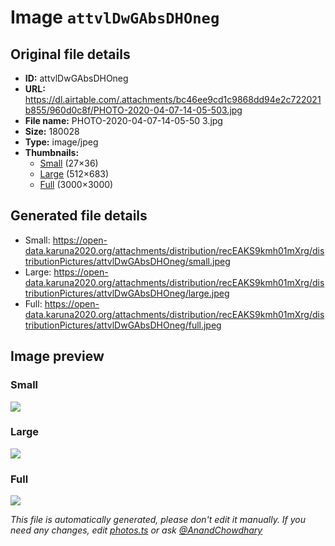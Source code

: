 # Image `attvlDwGAbsDHOneg`

## Original file details

- **ID:** attvlDwGAbsDHOneg
- **URL:** https://dl.airtable.com/.attachments/bc46ee9cd1c9868dd94e2c722021b855/960d0c8f/PHOTO-2020-04-07-14-05-503.jpg
- **File name:** PHOTO-2020-04-07-14-05-50 3.jpg
- **Size:** 180028
- **Type:** image/jpeg
- **Thumbnails:**
  - [Small](https://dl.airtable.com/.attachmentThumbnails/a8ac07944e110381bf4315a765db0c23/3b716c8c) (27×36)
  - [Large](https://dl.airtable.com/.attachmentThumbnails/832002175e51cb6d92fded2e2f4a7d1f/e6cb86a8) (512×683)
  - [Full](https://dl.airtable.com/.attachmentThumbnails/01074b654afd89873b37cf43830762c6/7535ccb4) (3000×3000)

## Generated file details

- Small: https://open-data.karuna2020.org/attachments/distribution/recEAKS9kmh01mXrg/distributionPictures/attvlDwGAbsDHOneg/small.jpeg
- Large: https://open-data.karuna2020.org/attachments/distribution/recEAKS9kmh01mXrg/distributionPictures/attvlDwGAbsDHOneg/large.jpeg
- Full: https://open-data.karuna2020.org/attachments/distribution/recEAKS9kmh01mXrg/distributionPictures/attvlDwGAbsDHOneg/full.jpeg

## Image preview

### Small

![](https://open-data.karuna2020.org/attachments/distribution/recEAKS9kmh01mXrg/distributionPictures/attvlDwGAbsDHOneg/small.jpeg)

### Large

![](https://open-data.karuna2020.org/attachments/distribution/recEAKS9kmh01mXrg/distributionPictures/attvlDwGAbsDHOneg/large.jpeg)

### Full

![](https://open-data.karuna2020.org/attachments/distribution/recEAKS9kmh01mXrg/distributionPictures/attvlDwGAbsDHOneg/full.jpeg)

_This file is automatically generated, please don't edit it manually. If you need any changes, edit [photos.ts](/photos.ts) or ask [@AnandChowdhary](https://github.com/AnandChowdhary)_

